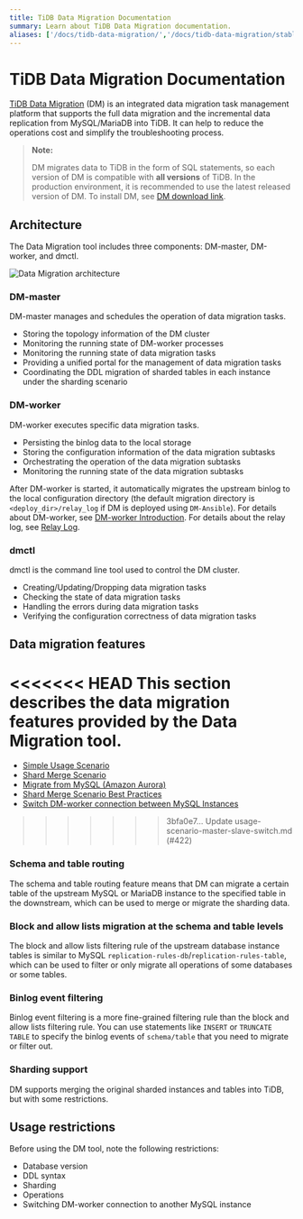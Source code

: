 ```yaml
---
title: TiDB Data Migration Documentation
summary: Learn about TiDB Data Migration documentation.
aliases: ['/docs/tidb-data-migration/','/docs/tidb-data-migration/stable/','/docs/tidb-data-migration/v1.0/']
---
```


# TiDB Data Migration Documentation

[TiDB Data Migration](https://github.com/pingcap/dm) (DM) is an integrated data migration task management platform that supports the full data migration and the incremental data replication from MySQL/MariaDB into TiDB. It can help to reduce the operations cost and simplify the troubleshooting process.

> **Note:**
>
> DM migrates data to TiDB in the form of SQL statements, so each version of DM is compatible with **all versions** of TiDB. In the production environment, it is recommended to use the latest released version of DM. To install DM, see [DM download link](https://pingcap.com/docs/stable/reference/tools/download/#tidb-dm-data-migration).

## Architecture

The Data Migration tool includes three components: DM-master, DM-worker, and dmctl.

![Data Migration architecture](/media/dm-architecture.png)

### DM-master

DM-master manages and schedules the operation of data migration tasks.

- Storing the topology information of the DM cluster
- Monitoring the running state of DM-worker processes
- Monitoring the running state of data migration tasks
- Providing a unified portal for the management of data migration tasks
- Coordinating the DDL migration of sharded tables in each instance under the sharding scenario

### DM-worker

DM-worker executes specific data migration tasks.

- Persisting the binlog data to the local storage
- Storing the configuration information of the data migration subtasks
- Orchestrating the operation of the data migration subtasks
- Monitoring the running state of the data migration subtasks

After DM-worker is started, it automatically migrates the upstream binlog to the local configuration directory (the default migration directory is `<deploy_dir>/relay_log` if DM is deployed using `DM-Ansible`). For details about DM-worker, see [DM-worker Introduction](dm-worker-intro.md). For details about the relay log, see [Relay Log](relay-log.md).

### dmctl

dmctl is the command line tool used to control the DM cluster.

- Creating/Updating/Dropping data migration tasks
- Checking the state of data migration tasks
- Handling the errors during data migration tasks
- Verifying the configuration correctness of data migration tasks

## Data migration features

<<<<<<< HEAD
This section describes the data migration features provided by the Data Migration tool.
=======
- [Simple Usage Scenario](usage-scenario-simple-migration.md)
- [Shard Merge Scenario](usage-scenario-shard-merge.md)
- [Migrate from MySQL (Amazon Aurora)](migrate-from-mysql-aurora.md)
- [Shard Merge Scenario Best Practices](shard-merge-best-practices.md)
- [Switch DM-worker connection between MySQL Instances](usage-scenario-master-slave-switch.md)
>>>>>>> 3bfa0e7... Update usage-scenario-master-slave-switch.md (#422)

### Schema and table routing

The schema and table routing feature means that DM can migrate a certain table of the upstream MySQL or MariaDB instance to the specified table in the downstream, which can be used to merge or migrate the sharding data.

### Block and allow lists migration at the schema and table levels

The block and allow lists filtering rule of the upstream database instance tables is similar to MySQL `replication-rules-db`/`replication-rules-table`, which can be used to filter or only migrate all operations of some databases or some tables.

### Binlog event filtering

Binlog event filtering is a more fine-grained filtering rule than the block and allow lists filtering rule. You can use statements like `INSERT` or `TRUNCATE TABLE` to specify the binlog events of `schema/table` that you need to migrate or filter out.

### Sharding support

DM supports merging the original sharded instances and tables into TiDB, but with some restrictions.

## Usage restrictions

Before using the DM tool, note the following restrictions:

+ Database version
+ DDL syntax
+ Sharding
+ Operations
+ Switching DM-worker connection to another MySQL instance
